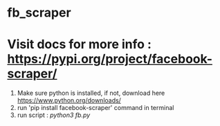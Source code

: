 # fb_scraper

# Visit docs for more info : https://pypi.org/project/facebook-scraper/

1. Make sure python is installed, if not, download here  https://www.python.org/downloads/
2. run 'pip install facebook-scraper' command in terminal
3. run script : _python3 fb.py_
